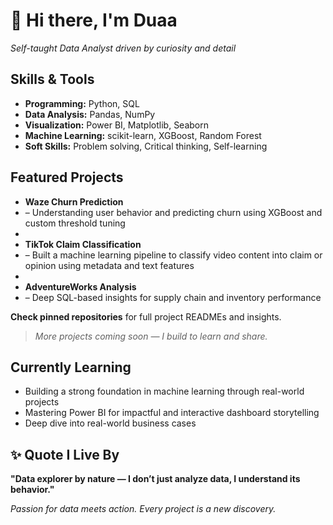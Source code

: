 # 👋 Hi there, I'm Duaa 

 
 *Self-taught Data Analyst driven by curiosity and detail*
 


 ##  Skills & Tools

- **Programming:** Python, SQL
- **Data Analysis:** Pandas, NumPy
- **Visualization:** Power BI, Matplotlib, Seaborn
- **Machine Learning:** scikit-learn, XGBoost, Random Forest
- **Soft Skills:** Problem solving, Critical thinking, Self-learning

##  Featured Projects

- **Waze Churn Prediction**
-  – Understanding user behavior and predicting churn using XGBoost and custom threshold tuning
-  
- **TikTok Claim Classification**
-  – Built a machine learning pipeline to classify video content into claim or opinion using metadata and text features
-  
- **AdventureWorks Analysis**
-  – Deep SQL-based insights for supply chain and inventory performance  

  **Check pinned repositories** for full project READMEs and insights.



> *More projects coming soon — I build to learn and share.*


## Currently Learning
- Building a strong foundation in machine learning through real-world projects  
- Mastering Power BI for impactful and interactive dashboard storytelling  
- Deep dive into real-world business cases

## ✨ Quote I Live By

**"Data explorer by nature — I don’t just analyze data, I understand its behavior."**


 *Passion for data meets action. Every project is a new discovery.*

